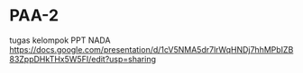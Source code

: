 # PAA-2
tugas kelompok
PPT NADA
<br>https://docs.google.com/presentation/d/1cV5NMA5dr7lrWqHNDj7hhMPbIZB83ZppDHkTHx5W5FI/edit?usp=sharing</br>
